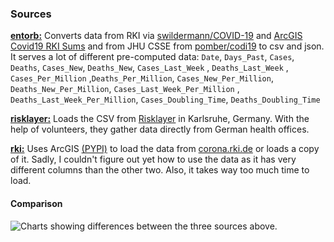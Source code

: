 ### Sources

[**entorb:**](../bin/scrape/entorb.py) Converts data from RKI via [swildermann/COVID-19](https://github.com/swildermann/COVID-19) and [ArcGIS Covid19 RKI Sums](https://services7.arcgis.com/mOBPykOjAyBO2ZKk/ArcGIS/rest/services/Covid19_RKI_Sums/FeatureServer/0/) and from JHU CSSE from [pomber/codi19](https://github.com/swildermann/COVID-19) to csv and json. It serves a lot of different pre-computed data: `Date`, `Days_Past`, `Cases`, `Deaths`, `Cases_New`, `Deaths_New`, `Cases_Last_Week` , `Deaths_Last_Week` , `Cases_Per_Million` ,`Deaths_Per_Million`, `Cases_New_Per_Million`, `Deaths_New_Per_Million`, `Cases_Last_Week_Per_Million` , `Deaths_Last_Week_Per_Million`, `Cases_Doubling_Time`, `Deaths_Doubling_Time`

[**risklayer:**](../bin/scrape/risklayer.py) Loads the CSV from [Risklayer](https://risklayer-explorer.com) in Karlsruhe, Germany. With the help of volunteers, they gather data directly from German health offices.

[**rki:**](../bin/scrape/rki.py) Uses ArcGIS [(PYPI)](https://pypi.org/project/arcgis/) to load the data from [corona.rki.de](https://corona.rki.de) or loads a copy of it. Sadly, I couldn't figure out yet how to use the data as it has very different columns than the other two. Also, it takes way too much time to load.

#### Comparison

![Charts showing differences between the three sources above.](../img/sources_deltas.png)
